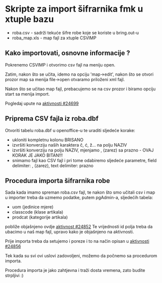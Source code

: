 Skripte za import šifrarnika fmk u xtuple bazu
==================================================

* roba.csv - sadrži tekuće šifre robe koje se koriste u bring.out-u
* roba_map.xls - map fajl za xtuple CSVIMP

Kako importovati, osnovne informacije ?
---------------------------------------

Pokrenemo CSVIMP i otvorimo csv fajl na meniju open.

Zatim, nakon što se učita, idemo na opciju 'map->edit', nakon što se otvori prozor map
sa menija file->open otvaramo priloženi xml fajl.

Nakon što se učitao map fajl, prebacujemo se na csv prozor i biramo opciju start sa menija import.

Pogledaj upute na [aktivnosti #24699](http://redmine.bring.out.ba/issues/24699)

Priprema CSV fajla iz roba.dbf
-------------------------------

Otvoriti tabelu roba.dbf u openoffice-u te uraditi sljedeće korake:

* ukloniti kompletnu kolonu BRISANO
* izvršiti konverziju naših karaktera č, ć, ž... na polju NAZIV
* izvršiti konverziju na polju NAZIV, mjenjamo , (zarez) sa prazno - OVAJ KORAK JE JAKO BITAN!!!
* snimamo fajl kao CSV fajl i pri tome odabiremo sljedeće parametre, field delimiter: , (zarez), text delimiter: prazno

Procedura importa šifrarnika robe
---------------------------------
Sada kada imamo spreman roba.csv fajl, te nakon što smo učitali csv i map u importer
treba da uzmemo podatke, putem pgAdmin-a, sljedećih tabela:

* uom (jedinice mjere)
* classcode (klase artikala)
* prodcat (kategorije artikala)

pobliže objašnjeno ovdje [aktivnost #24852](http://redmine.bring.out.ba/issues/24825#note-36)
Te vrijednosti id polja treba da ubacimo u naš map fajl, upravo kako je objašnjeno na aktivnosti.

Prije importa treba da setujemo i poreze i to na način opisan u [aktivnosti #24856](http://redmine.bring.out.ba/issues/24856)

Tek kada su svi ovi uslovi zadovoljeni, možemo da počnemo sa procedurom importa.

Procedura importa je jako zahtjevna i traži dosta vremena, zato budite strpljivi :)
